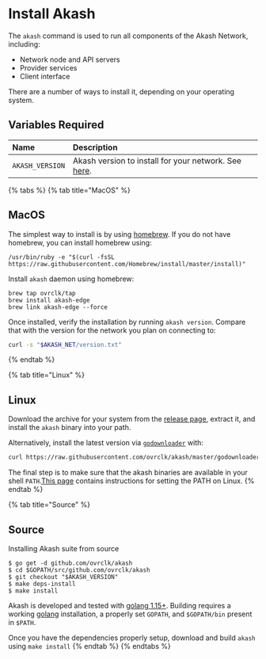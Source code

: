 # Install Akash

The `akash` command is used to run all components of the Akash Network, including:

* Network node and API servers
* Provider services
* Client interface

There are a number of ways to install it, depending on your operating system.

## Variables Required

| Name | Description |
| :--- | :--- |
| `AKASH_VERSION` | Akash version to install for your network.  See [here](version.md). |

{% tabs %}
{% tab title="MacOS" %}
## MacOS

The simplest way to install is by using [homebrew](https://brew.sh). If you do not have homebrew, you can install homebrew using:

```text
/usr/bin/ruby -e "$(curl -fsSL https://raw.githubusercontent.com/Homebrew/install/master/install)"
```

Install `akash` daemon using homebrew:

```text
brew tap ovrclk/tap
brew install akash-edge
brew link akash-edge --force
```

Once installed, verify the installation by running `akash version`. Compare that with the version for the network you plan on connecting to:

```bash
curl -s "$AKASH_NET/version.txt"
```
{% endtab %}

{% tab title="Linux" %}
## Linux

Download the archive for your system from the [release page](https://github.com/ovrclk/akash/releases), extract it, and install the `akash` binary into your path.

Alternatively, install the latest version via [`godownloader`](https://github.com/goreleaser/godownloader) with:

```bash
curl https://raw.githubusercontent.com/ovrclk/akash/master/godownloader.sh | sh -s -- "$AKASH_VERSION"
```

The final step is to make sure that the akash binaries are available in your shell `PATH`.[This page](https://stackoverflow.com/questions/14637979/how-to-permanently-set-path-on-linux-unix) contains instructions for setting the PATH on Linux.
{% endtab %}

{% tab title="Source" %}
## Source

Installing Akash suite from source

```text
$ go get -d github.com/ovrclk/akash
$ cd $GOPATH/src/github.com/ovrclk/akash
$ git checkout "$AKASH_VERSION"
$ make deps-install
$ make install
```

Akash is developed and tested with [golang 1.15+](https://golang.org/). Building requires a working [golang](https://golang.org/) installation, a properly set `GOPATH`, and `$GOPATH/bin` present in `$PATH`.

Once you have the dependencies properly setup, download and build `akash` using `make install`
{% endtab %}
{% endtabs %}

